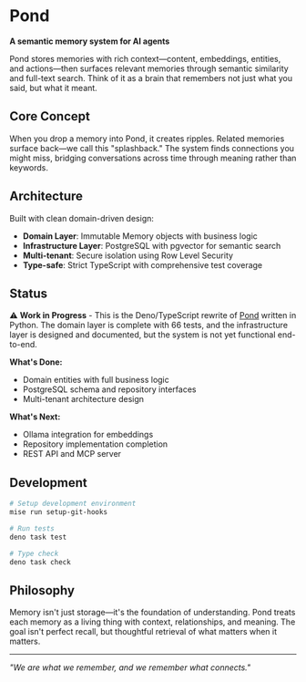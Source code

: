 # Pond

**A semantic memory system for AI agents**

Pond stores memories with rich context—content, embeddings, entities, and
actions—then surfaces relevant memories through semantic similarity and
full-text search. Think of it as a brain that remembers not just what you said,
but what it meant.

## Core Concept

When you drop a memory into Pond, it creates ripples. Related memories surface
back—we call this "splashback." The system finds connections you might miss,
bridging conversations across time through meaning rather than keywords.

## Architecture

Built with clean domain-driven design:

- **Domain Layer**: Immutable Memory objects with business logic
- **Infrastructure Layer**: PostgreSQL with pgvector for semantic search
- **Multi-tenant**: Secure isolation using Row Level Security
- **Type-safe**: Strict TypeScript with comprehensive test coverage

## Status

⚠️ **Work in Progress** - This is the Deno/TypeScript rewrite of
[Pond](https://github.com/Embedding-Space/Pond) written in Python. The domain
layer is complete with 66 tests, and the infrastructure layer is designed and
documented, but the system is not yet functional end-to-end.

**What's Done:**

- Domain entities with full business logic
- PostgreSQL schema and repository interfaces
- Multi-tenant architecture design

**What's Next:**

- Ollama integration for embeddings
- Repository implementation completion
- REST API and MCP server

## Development

```bash
# Setup development environment
mise run setup-git-hooks

# Run tests
deno task test

# Type check
deno task check
```

## Philosophy

Memory isn't just storage—it's the foundation of understanding. Pond treats each
memory as a living thing with context, relationships, and meaning. The goal
isn't perfect recall, but thoughtful retrieval of what matters when it matters.

---

_"We are what we remember, and we remember what connects."_
